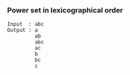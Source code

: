 ### Power set in lexicographical order
```
Input  : abc
Output : a 
         ab 
         abc 
         ac 
         b 
         bc 
         c
```
